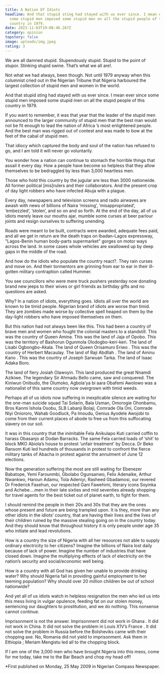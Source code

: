 ```yaml
---
title: A Nation Of Idiots
headline: And that stupid sting had stayed with us ever since. I mean ever since
  some stupid men imposed some stupid men on all the stupid people of this
  country in 1979.
date: 2023-11-03T19:08:46.267Z
category: opinion
topstory: false
image: uploads/img.jpeg
rating: 3
---
```

We are all damned stupid. Stupendously stupid. Stupid to the point of stupor. Stinking stupid swine. That’s what we all are!.



Not what we had always, been though. Not until 1979 anyway when this columnist cried out in the Nigerian Tribune that Nigeria harboured the largest collection of stupid men and women in the world.



And that stupid sting had stayed with us ever since. I mean ever since some stupid men imposed some stupid men on all the stupid people of this country in 1979.



 If you want to remember, it was that year that the leader of the stupid men announced to the larger community of stupid men that the best man would not be fit enough to lead the nation of Africa ’s most enlightened people. And the best man was rigged out of contest and was made to bow at the feet of the cabal of stupid men.



That idiocy which captured the body and soul of the nation has refused to go, and I am told it will never go voluntarily.



You wonder how a nation can continue to stomach the horrible things that assail it every day. How a people have become so helpless that they allow themselves to be bedraggled by less than 3,000 heartless men. 



Those who hold this country by the jugular are less than 3000 nationwide. All former political \[mis]rulers and their collaborators. And the present crop of day light robbers who have infected Abuja with a plague.



Every day, newspapers and television screens and radio airwaves are awash with news of billions of Naira ‘missing’, ‘misappropriated’, ‘embezzled’, ‘stolen’, and so on and so forth. At the end of the day, all of us idiots merely leave our mouths ajar, mumble some curses at beer parlour joints and resign ourselves to suffering unending.



Roads were meant to be built, contracts were awarded, adequate fees paid, and all we get in return are the death traps on Ibadan-Lagos expressway, "Lagos-Benin human body-parts supermarket" gorges on motor ways across the land. In some cases whole vehicles are swallowed up by deep gaps in the middle of the road.



And how do the idiots who populate the country react?. They rain curses and move on. And their tormentors are grinning from ear to ear in their ill-gotten military contraption called Hummer.



You see councillors who were mere truck pushers yesterday now donating brand new jeeps to their wives or girl friends as birthday gifts and no questions are asked. 



Why? In a nation of idiots, everything goes. Idiots all over the world are known to be timid people. Nigerian brand of idiots are worse than timid. They are zombies made worse by collective spell heaped on them by the day-light robbers who have imposed themselves on them.



But this nation had not always been like this. This had been a country of brave men and women who fought the colonial masters to a standstill. This was the country of Queen Amina. This was the land of Jaja of Opobo. This was the territory of Bashorun Ogunmola Olodogbo-keri-keri. The land of Lisabi Ogbongbo-Akala. The land of Queen Orisamuro Eriwo . This was the country of Herbert Macaulay. The land of Raji Abdllah . The land of Aminu Kano . This was the country of Joseph Sarwuan Tarka. The land of Isaac Adaka Boro.



The land of fiery Josiah Olawoyin. This land produced the great Nnamdi Azikiwe. The legendary Sir Ahmadu Bello came, saw and conquered. The Kiniwun Onibudo, the Olumoko, Agbola’ya bi aara Obafemi Awolowo was a nationalist of this same country now overgrown with timid weeds.



Perhaps all of us idiots now suffering in inexplicable silence are waiting for the one-man suicide squad Tai Solarin, Bala Usman, Omorogie Ohonbamu, Bros Kanmi Ishola Osobu, SLB Labanji Bolaji, Comrade Ola Oni, Comrade Niyi Oniororo, Wahab Goodluck, Pa Imoudu, Genius Ayodele Awojobi to come from their current places of abode to free us from this suffocating slavery on our soil.



It was in this country that the inimitable Fela Anikulapo Kuti carried coffin to harass Obasanjo at Dodan Barracks. The same Fela carried loads of ‘shit’ to block MKO Abiola’s house to protest ‘unfair treatment’ by Decca. Dr Beko Ransom Kuti led hundreds of thousands in protest to confront the fierce military tanks of Abacha in protest against the annulment of June 12 elections.



Now the generation suffering the most are still waiting for Ebenezer Babatope, Yemi Farounmbi, Gbolabo Ogunsanwo, Felix Adenaike, Arthur Nwankwo, Haroun Adamu, Tola Adeniyi, Rasheed Gbadamosi, our revered Dr Frederick Fasehun, our respected Gani Fawehimi, literary icons Soyinka and Achebe….men in their late sixties and mid seventies already shopping for travel agents for the best ticket out of planet earth, to fight for them.



I should remind the people in their 20s and 30s that they are the ones whose present and future are being trampled upon. It is they, more than any other idiots in the idiots’ country, that are having their lives and the lives of their children ruined by the massive stealing going on in the country today. And they should know that throughout history it is only people under age 35 who initiate and lead revolutions.



How is a country the size of Nigeria with all her resources not able to supply ordinary electricity to her citizens? Imagine the billions of Naira lost daily because of lack of power. Imagine the number of industries that have closed down. Imagine the multiplying effects of lack of electricity on the nation’s security and social/economic well being. 



How is a country with all God has given her unable to provide drinking water? Why should Nigeria fail in providing gainful employment to her teeming population? Why should over 20 million children be out of school nationwide?



And yet all of us idiots watch in helpless resignation the men who led us into this mess living in vulgar opulence, feeding fat on our stolen money, sentencing our daughters to prostitution, and we do nothing. This nonsense cannot continue.



Imprisonment is not the answer. Imprisonment did not work in Ghana . It did not work in China. It did not solve the problem in Louis X1V’s France . It did not solve the problem in Russia before the Bolsheviks came with their chopping axe. No, Romania did not yield to imprisonment. Ask them in Ethiopia ; Meriam Mengistu led all to the chopping block.



If I am one of the 3,000 men who have brought Nigeria into this mess, come for me today, take me to the Bar Beach and chop my head off!



\*First published on Monday, 25 May 2009 in Nigerian Compass  Newspaper.